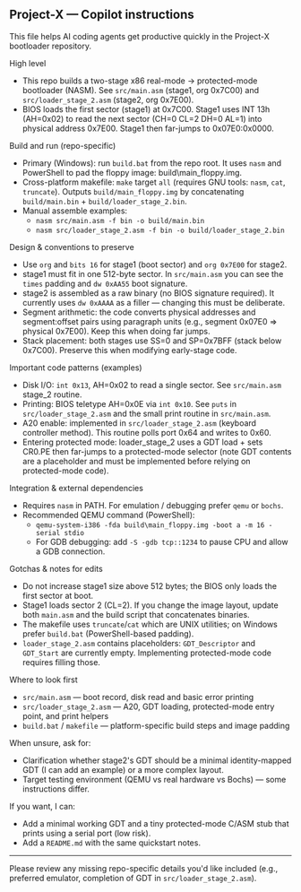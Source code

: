 ## Project-X — Copilot instructions

This file helps AI coding agents get productive quickly in the Project-X bootloader repository.

High level
- This repo builds a two-stage x86 real-mode -> protected-mode bootloader (NASM). See `src/main.asm` (stage1, org 0x7C00) and `src/loader_stage_2.asm` (stage2, org 0x7E00).
- BIOS loads the first sector (stage1) at 0x7C00. Stage1 uses INT 13h (AH=0x02) to read the next sector (CH=0 CL=2 DH=0 AL=1) into physical address 0x7E00. Stage1 then far-jumps to 0x07E0:0x0000.

Build and run (repo-specific)
- Primary (Windows): run `build.bat` from the repo root. It uses `nasm` and PowerShell to pad the floppy image: build\main_floppy.img.
- Cross-platform makefile: `make` target `all` (requires GNU tools: `nasm`, `cat`, `truncate`). Outputs `build/main_floppy.img` by concatenating `build/main.bin` + `build/loader_stage_2.bin`.
- Manual assemble examples:
  - `nasm src/main.asm -f bin -o build/main.bin`
  - `nasm src/loader_stage_2.asm -f bin -o build/loader_stage_2.bin`

Design & conventions to preserve
- Use `org` and `bits 16` for stage1 (boot sector) and `org 0x7E00` for stage2.
- stage1 must fit in one 512-byte sector. In `src/main.asm` you can see the `times` padding and `dw 0xAA55` boot signature.
- stage2 is assembled as a raw binary (no BIOS signature required). It currently uses `dw 0xAAAA` as a filler — changing this must be deliberate.
- Segment arithmetic: the code converts physical addresses and segment:offset pairs using paragraph units (e.g., segment 0x07E0 => physical 0x7E00). Keep this when doing far jumps.
- Stack placement: both stages use SS=0 and SP=0x7BFF (stack below 0x7C00). Preserve this when modifying early-stage code.

Important code patterns (examples)
- Disk I/O: `int 0x13`, AH=0x02 to read a single sector. See `src/main.asm` stage_2 routine.
- Printing: BIOS teletype AH=0x0E via `int 0x10`. See `puts` in `src/loader_stage_2.asm` and the small print routine in `src/main.asm`.
- A20 enable: implemented in `src/loader_stage_2.asm` (keyboard controller method). This routine polls port 0x64 and writes to 0x60.
- Entering protected mode: loader_stage_2 uses a GDT load + sets CR0.PE then far-jumps to a protected-mode selector (note GDT contents are a placeholder and must be implemented before relying on protected-mode code).

Integration & external dependencies
- Requires `nasm` in PATH. For emulation / debugging prefer `qemu` or `bochs`.
- Recommended QEMU command (PowerShell):
  - `qemu-system-i386 -fda build\main_floppy.img -boot a -m 16 -serial stdio`
  - For GDB debugging: add `-S -gdb tcp::1234` to pause CPU and allow a GDB connection.

Gotchas & notes for edits
- Do not increase stage1 size above 512 bytes; the BIOS only loads the first sector at boot.
- Stage1 loads sector 2 (CL=2). If you change the image layout, update both `main.asm` and the build script that concatenates binaries.
- The makefile uses `truncate`/`cat` which are UNIX utilities; on Windows prefer `build.bat` (PowerShell-based padding).
- `loader_stage_2.asm` contains placeholders: `GDT_Descriptor` and `GDT_Start` are currently empty. Implementing protected-mode code requires filling those.

Where to look first
- `src/main.asm` — boot record, disk read and basic error printing
- `src/loader_stage_2.asm` — A20, GDT loading, protected-mode entry point, and print helpers
- `build.bat` / `makefile` — platform-specific build steps and image padding

When unsure, ask for:
- Clarification whether stage2's GDT should be a minimal identity-mapped GDT (I can add an example) or a more complex layout.
- Target testing environment (QEMU vs real hardware vs Bochs) — some instructions differ.

If you want, I can:
- Add a minimal working GDT and a tiny protected-mode C/ASM stub that prints using a serial port (low risk).
- Add a `README.md` with the same quickstart notes.

---
Please review any missing repo-specific details you'd like included (e.g., preferred emulator, completion of GDT in `src/loader_stage_2.asm`).
